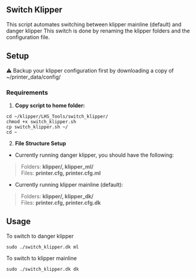 ## Switch Klipper


This script automates switching between klipper mainline (default) and danger klipper
This switch is done by renaming the klipper folders and the configuration file.  


## Setup

:warning: Backup your klipper configuration first by downloading a copy of ~/printer_data/config/ 


### Requirements

1. **Copy script to home folder:**

```
cd ~/klipper/LHS_Tools/switch_klipper/
chmod +x switch_klipper.sh
cp switch_klipper.sh ~/
cd ~
```

2. **File Structure Setup**



* Currently running danger klipper, you should have the following:  

> Folders: **klipper/, klipper_ml/**  
> Files: **printer.cfg, printer.cfg.ml**  


* Currently running klipper mainline (default):  

> Folders: **klipper/, klipper_dk/**  
> Files: **printer.cfg, printer.cfg.dk**  

## Usage

To switch to danger klipper

```
sudo ./switch_klipper.dk ml
```

To switch to klipper mainline

```
sudo ./switch_klipper.dk dk
```
<br>